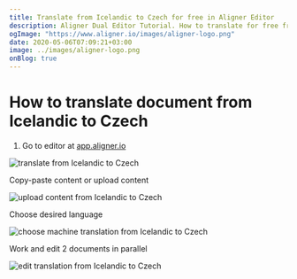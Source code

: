 ```yaml
---
title: Translate from Icelandic to Czech for free in Aligner Editor
description: Aligner Dual Editor Tutorial. How to translate for free from Icelandic to Czech. Aligner is multilingual document management platform. 
ogImage: "https://www.aligner.io/images/aligner-logo.png"
date: 2020-05-06T07:09:21+03:00
image: ../images/aligner-logo.png
onBlog: true
---
```


# How to translate document from Icelandic to Czech

1. Go to editor at [app.aligner.io](https://app.aligner.io "Aligner App web page")

![translate from Icelandic to Czech](../aligner-blank-editor.png "translate from Icelandic to Czech")

Copy-paste content or upload content

![upload content from Icelandic to Czech](../aligner-uploaded-document.png "upload content from Icelandic to Czech")

Choose desired language

![choose machine translation from Icelandic to Czech](../aligner-language-dropdown.png "choose machine translation from Icelandic to Czech")

Work and edit 2 documents in parallel

![edit translation from Icelandic to Czech](../aligner-double-sitded-editor.png "edit translation from Icelandic to Czech")

